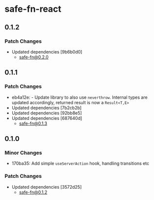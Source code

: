 # safe-fn-react

## 0.1.2

### Patch Changes

- Updated dependencies [9b6b0d0]
  - safe-fn@0.2.0

## 0.1.1

### Patch Changes

- eb4a12e: - Update library to also use `neverthrow`. Internal types are updated accordingly, returned result is now a `Result<T,E>`
- Updated dependencies [7b2cb2b]
- Updated dependencies [92bb8e5]
- Updated dependencies [687640d]
  - safe-fn@0.1.3

## 0.1.0

### Minor Changes

- 170ba35: Add simple `useServerAction` hook, handling transitions etc

### Patch Changes

- Updated dependencies [3572d25]
  - safe-fn@0.1.2
